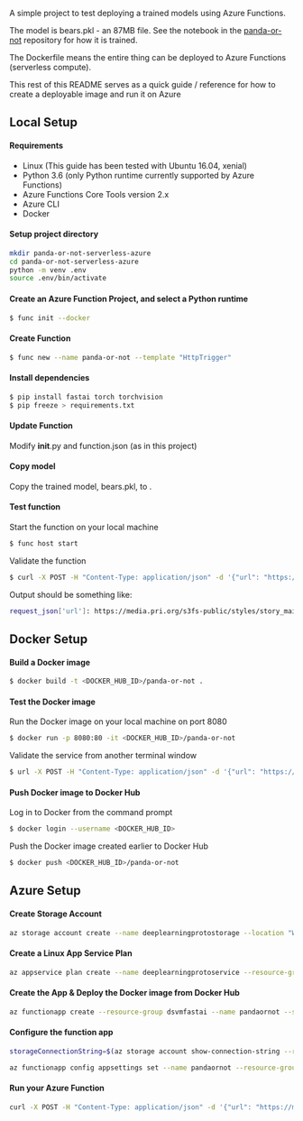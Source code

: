 A simple project to test deploying a trained models using Azure Functions.

The model is bears.pkl - an 87MB file. See the notebook in the [panda-or-not](https://github.com/arnts/panda-or-not) repository for how it is trained.

The Dockerfile means the entire thing can be deployed to Azure Functions (serverless compute).

This rest of this README serves as a quick guide / reference for how to create a deployable image and run it on Azure 

## Local Setup 

#### Requirements
- Linux (This guide has been tested with Ubuntu 16.04, xenial)
- Python 3.6 (only Python runtime currently supported by Azure Functions)
- Azure Functions Core Tools version 2.x
- Azure CLI
- Docker

#### Setup project directory

```bash
mkdir panda-or-not-serverless-azure
cd panda-or-not-serverless-azure
python -m venv .env
source .env/bin/activate
```

#### Create an Azure Function Project, and select a Python runtime
```bash
$ func init --docker
```

#### Create Function
```bash
$ func new --name panda-or-not --template "HttpTrigger"
```

#### Install dependencies
```bash
$ pip install fastai torch torchvision
$ pip freeze > requirements.txt
```

#### Update Function
Modify __init__.py and function.json (as in this project)

#### Copy model
Copy the trained model, bears.pkl, to .

#### Test function
Start the function on your local machine
```bash
$ func host start
```

Validate the function 
```bash
$ curl -X POST -H "Content-Type: application/json" -d '{"url": "https://media.pri.org/s3fs-public/styles/story_main/public/images/2019/11/2019-11-19-beibeipanda.jpg"}' http://localhost:80/api/panda-or-not
```

Output should be something like:
```bash
request_json['url']: https://media.pri.org/s3fs-public/styles/story_main/public/images/2019/11/2019-11-19-beibeipanda.jpg,pred_class: panda_bear
```

## Docker Setup

#### Build a Docker image

```bash
$ docker build -t <DOCKER_HUB_ID>/panda-or-not .
```

#### Test the Docker image

Run the Docker image on your local machine on port 8080
```bash
$ docker run -p 8080:80 -it <DOCKER_HUB_ID>/panda-or-not
```

Validate the service from another terminal window

```bash
$ url -X POST -H "Content-Type: application/json" -d '{"url": "https://media.pri.org/s3fs-public/styles/story_main/public/images/2019/11/2019-11-19-beibeipanda.jpg"}' http://localhost:8080/api/panda-or-not
```

#### Push Docker image to Docker Hub 

Log in to Docker from the command prompt
```bash
$ docker login --username <DOCKER_HUB_ID>
```

Push the Docker image created earlier to Docker Hub
```bash
$ docker push <DOCKER_HUB_ID>/panda-or-not
```

## Azure Setup

#### Create Storage Account

```bash
az storage account create --name deeplearningprotostorage --location "West Europe" --resource-group dsvmfastai --sku Standard_LRS
```

#### Create a Linux App Service Plan

```bash
az appservice plan create --name deeplearningprotoservice --resource-group dsvmfastai --sku B1 --is-linux
```

#### Create the App & Deploy the Docker image from Docker Hub

```bash
az functionapp create --resource-group dsvmfastai --name pandaornot --storage-account  deeplearningprotostorage --plan deeplearningprotoservice --deployment-container-image-name arnts/panda-or-not
```

#### Configure the function app

```bash
storageConnectionString=$(az storage account show-connection-string --resource-group dsvmfastai --name deeplearningprotostorage --query connectionString --output tsv) 
```

```bash
az functionapp config appsettings set --name pandaornot --resource-group dsvmfastai --settings AzureWebJobsDashboard=$storageConnectionString AzureWebJobsStorage=$storageConnectionString
```

#### Run your Azure Function

```bash
curl -X POST -H "Content-Type: application/json" -d '{"url": "https://media.pri.org/s3fs-public/styles/story_main/public/images/2019/11/2019-11-19-beibeipanda.jpg"}' https://pandaornot.azurewebsites.net/api/panda-or-not
```
